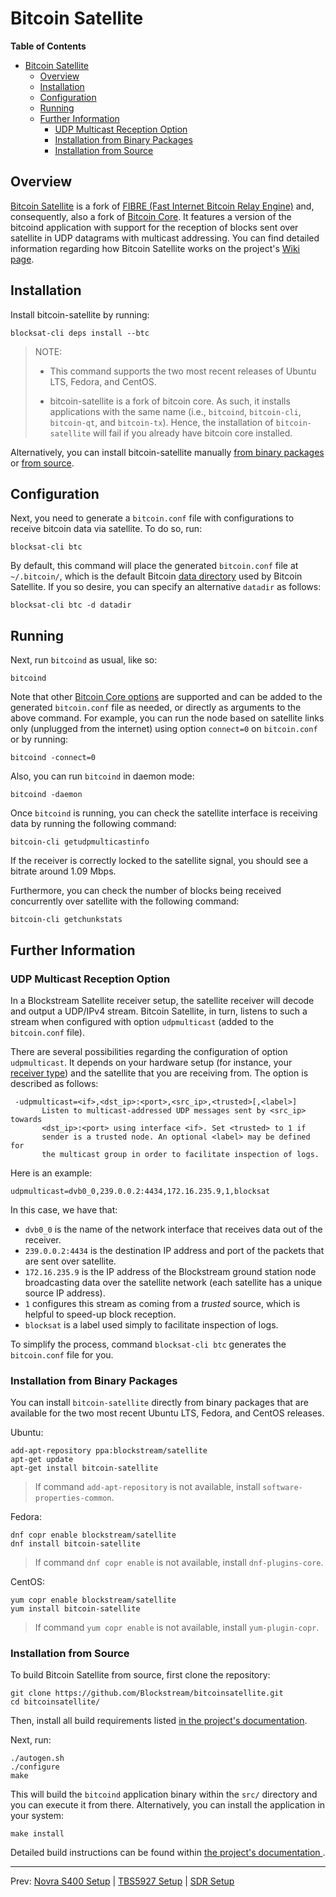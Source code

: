 # Bitcoin Satellite

<!-- markdown-toc start - Don't edit this section. Run M-x markdown-toc-generate-toc again -->
**Table of Contents**

- [Bitcoin Satellite](#bitcoin-satellite)
    - [Overview](#overview)
    - [Installation](#installation)
    - [Configuration](#configuration)
    - [Running](#running)
    - [Further Information](#further-information)
        - [UDP Multicast Reception Option](#udp-multicast-reception-option)
        - [Installation from Binary Packages](#installation-from-binary-packages)
        - [Installation from Source](#installation-from-source)

<!-- markdown-toc end -->

## Overview

[Bitcoin Satellite](https://github.com/Blockstream/bitcoinsatellite) is a fork
of [FIBRE (Fast Internet Bitcoin Relay Engine)](https://bitcoinfibre.org) and,
consequently, also a fork of [Bitcoin Core](https://bitcoincore.org). It
features a version of the bitcoind application with support for the reception of
blocks sent over satellite in UDP datagrams with multicast addressing. You can
find detailed information regarding how Bitcoin Satellite works on the project's
[Wiki page](https://github.com/Blockstream/bitcoinsatellite/wiki).

## Installation

Install bitcoin-satellite by running:

```
blocksat-cli deps install --btc
```

> NOTE:
>
> - This command supports the two most recent releases of Ubuntu LTS, Fedora,
> and CentOS.
>
> - bitcoin-satellite is a fork of bitcoin core. As such, it installs
> applications with the same name (i.e., `bitcoind`, `bitcoin-cli`,
> `bitcoin-qt`, and `bitcoin-tx`). Hence, the installation of
> `bitcoin-satellite` will fail if you already have bitcoin core installed.

Alternatively, you can install bitcoin-satellite manually [from binary
packages](#installation-from-binary-packages) or [from
source](#installation-from-source).

## Configuration

Next, you need to generate a `bitcoin.conf` file with configurations to receive
bitcoin data via satellite. To do so, run:

```
blocksat-cli btc
```

By default, this command will place the generated `bitcoin.conf` file at
`~/.bitcoin/`, which is the default Bitcoin [data
directory](https://en.bitcoin.it/wiki/Data_directory) used by Bitcoin
Satellite. If you so desire, you can specify an alternative `datadir` as
follows:
```
blocksat-cli btc -d datadir
```

## Running

Next, run `bitcoind` as usual, like so:

```
bitcoind
```

Note that other [Bitcoin Core
options](https://wiki.bitcoin.com/w/Running_Bitcoin) are supported and can be
added to the generated `bitcoin.conf` file as needed, or directly as arguments
to the above command. For example, you can run the node based on satellite links
only (unplugged from the internet) using option `connect=0` on `bitcoin.conf` or
by running:

```
bitcoind -connect=0
```

Also, you can run `bitcoind` in daemon mode:

```
bitcoind -daemon
```

Once `bitcoind` is running, you can check the satellite interface is receiving
data by running the following command:

```
bitcoin-cli getudpmulticastinfo
```

If the receiver is correctly locked to the satellite signal, you should see a
bitrate around 1.09 Mbps.

Furthermore, you can check the number of blocks being received concurrently over
satellite with the following command:

```
bitcoin-cli getchunkstats
```

## Further Information

### UDP Multicast Reception Option

In a Blockstream Satellite receiver setup, the satellite receiver will decode
and output a UDP/IPv4 stream. Bitcoin Satellite, in turn, listens to such a
stream when configured with option `udpmulticast` (added to the `bitcoin.conf`
file).

There are several possibilities regarding the configuration of option
`udpmulticast`. It depends on your hardware setup (for instance, your [receiver
type](hardware.md#receiver-options)) and the satellite that you are receiving
from. The option is described as follows:

```
 -udpmulticast=<if>,<dst_ip>:<port>,<src_ip>,<trusted>[,<label>]
       Listen to multicast-addressed UDP messages sent by <src_ip> towards
       <dst_ip>:<port> using interface <if>. Set <trusted> to 1 if
       sender is a trusted node. An optional <label> may be defined for
       the multicast group in order to facilitate inspection of logs.
```

Here is an example:

```
udpmulticast=dvb0_0,239.0.0.2:4434,172.16.235.9,1,blocksat
```

In this case, we have that:

- `dvb0_0` is the name of the network interface that receives data out of the
  receiver.
- `239.0.0.2:4434` is the destination IP address and port of the packets that
  are sent over satellite.
- `172.16.235.9` is the IP address of the Blockstream ground station node
  broadcasting data over the satellite network (each satellite has a unique
  source IP address).
- `1` configures this stream as coming from a *trusted* source, which is helpful
  to speed-up block reception.
- `blocksat` is a label used simply to facilitate inspection of logs.

To simplify the process, command `blocksat-cli btc` generates the `bitcoin.conf`
file for you.


### Installation from Binary Packages

You can install `bitcoin-satellite` directly from binary packages that are
available for the two most recent Ubuntu LTS, Fedora, and CentOS releases.

Ubuntu:

```
add-apt-repository ppa:blockstream/satellite
apt-get update
apt-get install bitcoin-satellite
```

> If command `add-apt-repository` is not available, install
> `software-properties-common`.

Fedora:

```
dnf copr enable blockstream/satellite
dnf install bitcoin-satellite
```

> If command `dnf copr enable` is not available, install `dnf-plugins-core`.

CentOS:

```
yum copr enable blockstream/satellite
yum install bitcoin-satellite
```

> If command `yum copr enable` is not available, install `yum-plugin-copr`.

### Installation from Source

To build Bitcoin Satellite from source, first clone the repository:

```
git clone https://github.com/Blockstream/bitcoinsatellite.git
cd bitcoinsatellite/
```

Then, install all build requirements listed [in the project's
documentation](https://github.com/Blockstream/bitcoinsatellite/blob/master/doc/build-unix.md#dependency-build-instructions-ubuntu--debian).

Next, run:

```
./autogen.sh
./configure
make
```

This will build the `bitcoind` application binary within the `src/` directory
and you can execute it from there. Alternatively, you can install the
application in your system:

```
make install
```

Detailed build instructions can be found within [the project's documentation
](https://github.com/Blockstream/bitcoinsatellite/tree/master/doc#building).

---

Prev: [Novra S400 Setup](s400.md) | [TBS5927 Setup](tbs.md) | [SDR Setup](sdr.md)
